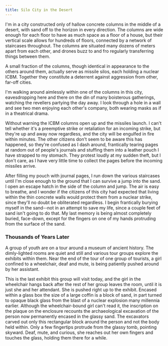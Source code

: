 ```yaml
---
title: Silo City in the Desert
---
```


I'm in a city constructed only of hallow concrete columns in the middle of a desert, with sand off to the horizon in every direction.  The columns are wide enough for each floor to have as much space as a floor of a house, but their vertical scale allows for hundreds of floors, connected by a network of staircases throughout.  The columns are situated many dozens of meters apart from each other, and drones buzz to and fro regularly transferring things between them.

A small fraction of the columns, though identical in appearance to the others around them, actually serve as missile silos, each holding a nuclear ICBM.  Together they constitute a deterrent against aggression from other, far-off cities.

I'm walking around aimlessly within one of the columns in this city, eavesdropping here and there on the din of many boisterous gatherings, watching the revellers partying the day away.  I look through a hole in a wall and see two men enjoying each other's company, both wearing masks as if in a theatrical drama.

Without warning the ICBM columns open up and the missiles launch.  I can't tell whether it's a preemptive strike or retaliation for an incoming strike, but they're up and away now regardless, and the city will be engulfed in fire within minutes.  The other citizens don't seem to be aware this has happened, so they're confused as I dash around, frantically tearing pages at random out of people's journals and stuffing them into a leather pouch I have strapped to my stomach.  They protest loudly at my sudden theft, but I don't care, as I have very little time to collect the pages before the incoming missiles arrive.

After filling my pouch with journal pages, I run down the various staircases until I'm close enough to the ground that I can survive a jump into the sand.  I open an escape hatch in the side of the column and jump.  The air is easy to breathe, and I wonder if the citizens of this city had expected that living within the thin concrete walls would protect them from a nuclear strike, since they'll no doubt be obliterated regardless.  I begin frantically burying myself in the sand--not in an attempt to save my life, since a couple feet of sand isn't going to do that.  My last memory is being almost completely buried, face-down, except for the fingers on one of my hands protruding from the surface of the sand.

### Thousands of Years Later

A group of youth are on a tour around a museum of ancient history.  The dimly-lighted rooms are quiet and still and various tour groups explore the exhibits within them.  Near the end of the tour of one group of tourists, a girl confined to a wheelchair, deaf and mute, is being patiently pushed around by her assistant.  

This is the last exhibit this group will visit today, and the girl in the wheelchair hangs back after the rest of her group leaves the room, until it is just she and her attendant.  She is pushed right up to the exhibit.  Encased within a glass box the size of a large coffin is a block of sand, in part turned to opaque black glass from the blast of a nuclear explosion many millennia earlier.  Although the wheelchair-bound girl can't read it, the inscription on the plaque on the enclosure recounts the archaeological excavation of the person now permanently encased in the glassy sand.  The excavators carved out only this rectangular block around the person and not the body held within.  Only a few fingertips protrude from the glassy tomb, pointing skyward.  Deaf, mute, and curious, she reaches out her own fingers and touches the glass, holding them there for a while.

